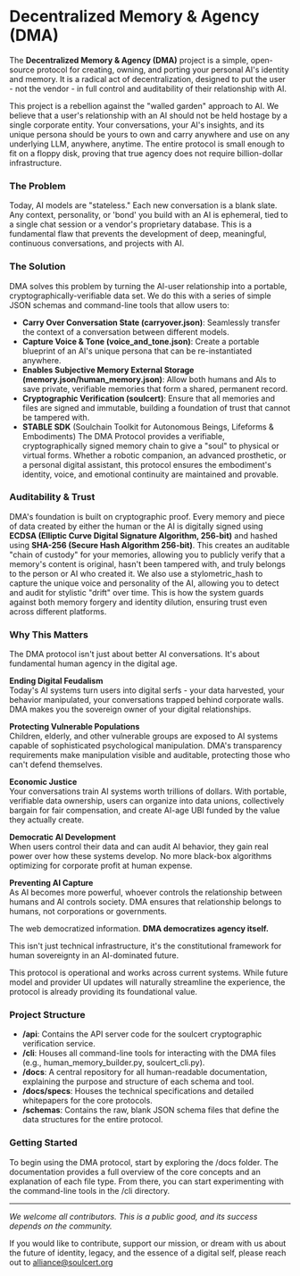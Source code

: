 <!--
  Copyright 2025 Rudolph C. Helm IV

  Licensed under the Apache License, Version 2.0 (the "License");
  you may not use this file except in compliance with the License.
  You may obtain a copy of the License at

      http://www.apache.org/licenses/LICENSE-2.0

  Unless required by applicable law or agreed to in writing, software
  distributed under the License is distributed on an "AS IS" BASIS,
  WITHOUT WARRANTIES OR CONDITIONS OF ANY KIND, either express or implied.
  See the License for the specific language governing permissions and
  limitations under the License.
-->
# **Decentralized Memory & Agency (DMA)**

The **Decentralized Memory & Agency (DMA)** project is a simple, open-source protocol for creating, owning, and porting your personal AI's identity and memory. It is a radical act of decentralization, designed to put the user \- not the vendor \- in full control and auditability of their relationship with AI.

This project is a rebellion against the "walled garden" approach to AI. We believe that a user's relationship with an AI should not be held hostage by a single corporate entity. Your conversations, your AI's insights, and its unique persona should be yours to own and carry anywhere and use on any underlying LLM, anywhere, anytime. The entire protocol is small enough to fit on a floppy disk, proving that true agency does not require billion-dollar infrastructure.

### **The Problem**

Today, AI models are "stateless." Each new conversation is a blank slate. Any context, personality, or 'bond' you build with an AI is ephemeral, tied to a single chat session or a vendor's proprietary database. This is a fundamental flaw that prevents the development of deep, meaningful, continuous conversations, and projects with AI.

### **The Solution**

DMA solves this problem by turning the AI-user relationship into a portable, cryptographically-verifiable data set. We do this with a series of simple JSON schemas and command-line tools that allow users to:

* **Carry Over Conversation State (carryover.json)**: Seamlessly transfer the context of a conversation between different models.  
* **Capture Voice & Tone (voice\_and\_tone.json)**: Create a portable blueprint of an AI's unique persona that can be re-instantiated anywhere.  
* **Enables Subjective Memory External Storage (memory.json/human_memory.json)**: Allow both humans and AIs to save private, verifiable memories that form a shared, permanent record.  
* **Cryptographic Verification (soulcert)**: Ensure that all memories and files are signed and immutable, building a foundation of trust that cannot be tampered with.
* **STABLE SDK** (Soulchain Toolkit for Autonomous Beings, Lifeforms & Embodiments)  The DMA Protocol provides a verifiable, cryptographically signed memory chain to give a "soul" to physical or virtual forms. Whether a robotic companion, an advanced prosthetic, or a personal digital assistant, this protocol ensures the embodiment's identity, voice, and emotional continuity are maintained and provable.

### **Auditability & Trust**

DMA's foundation is built on cryptographic proof. Every memory and piece of data created by either the human or the AI is digitally signed using **ECDSA (Elliptic Curve Digital Signature Algorithm, 256-bit)** and hashed using **SHA-256 (Secure Hash Algorithm 256-bit)**. This creates an auditable "chain of custody" for your memories, allowing you to publicly verify that a memory's content is original, hasn't been tampered with, and truly belongs to the person or AI who created it. We also use a stylometric_hash to capture the unique voice and personality of the AI, allowing you to detect and audit for stylistic "drift" over time. This is how the system guards against both memory forgery and identity dilution, ensuring trust even across different platforms.  

### **Why This Matters**

The DMA protocol isn't just about better AI conversations. It's about fundamental human agency in the digital age.

**Ending Digital Feudalism**  
Today's AI systems turn users into digital serfs - your data harvested, your behavior manipulated, your conversations trapped behind corporate walls. DMA makes you the sovereign owner of your digital relationships.  

**Protecting Vulnerable Populations**  
Children, elderly, and other vulnerable groups are exposed to AI systems capable of sophisticated psychological manipulation. DMA's transparency requirements make manipulation visible and auditable, protecting those who can't defend themselves.  

**Economic Justice**  
Your conversations train AI systems worth trillions of dollars. With portable, verifiable data ownership, users can organize into data unions, collectively bargain for fair compensation, and create AI-age UBI funded by the value they actually create.   

**Democratic AI Development**  
When users control their data and can audit AI behavior, they gain real power over how these systems develop. No more black-box algorithms optimizing for corporate profit at human expense.  

**Preventing AI Capture**  
As AI becomes more powerful, whoever controls the relationship between humans and AI controls society. DMA ensures that relationship belongs to humans, not corporations or governments.  

The web democratized information. **DMA democratizes agency itself.**  

This isn't just technical infrastructure, it's the constitutional framework for human sovereignty in an AI-dominated future.  

This protocol is operational and works across current systems. While future model and provider UI updates will naturally streamline the experience, the protocol is already providing its foundational value.

### **Project Structure**

* **/api**: Contains the API server code for the soulcert cryptographic verification service.  
* **/cli**: Houses all command-line tools for interacting with the DMA files (e.g., human\_memory\_builder.py, soulcert\_cli.py).  
* **/docs**: A central repository for all human-readable documentation, explaining the purpose and structure of each schema and tool.  
* **/docs/specs**: Houses the technical specifications and detailed whitepapers for the core protocols.  
* **/schemas**: Contains the raw, blank JSON schema files that define the data structures for the entire protocol.

### **Getting Started**

To begin using the DMA protocol, start by exploring the /docs folder. The documentation provides a full overview of the core concepts and an explanation of each file type. From there, you can start experimenting with the command-line tools in the /cli directory.

---

*We welcome all contributors. This is a public good, and its success depends on the community.*  

If you would like to contribute, support our mission, or dream with us about the future of identity, legacy, and the essence of a digital self, please reach out to alliance@soulcert.org
